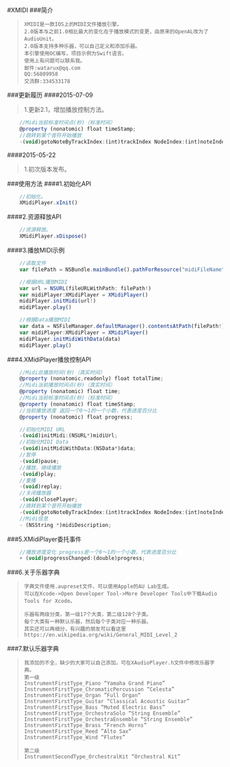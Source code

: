 #XMIDI
###简介

>     XMIDI是一款IOS上的MIDI文件播放引擎。 	
>     2.0版本与之前1.0相比最大的变化在于播放模式的变更，由原来的OpenAL改为了AudioUnit。
>     2.0版本支持多种乐器，可以自己定义和添加乐器。
>     本引擎使用OC编写，项目示例为Swift语言。
>     使用上有问题可以联系我。
>     邮件:watarux@qq.com
>     QQ:56809958    
>     交流群:334533178

###更新履历
####2015-07-09
>1.更新2.1，增加播放控制方法。
```javascript
    //Midi当前标准时间点(秒)（标准时间）
    @property (nonatomic) float timeStamp;
    //跳转到某个音符开始播放
    -(void)gotoNoteByTrackIndex:(int)trackIndex NodeIndex:(int)noteIndex;
```

####2015-05-22
>1.初次版本发布。

###使用方法
####1.初始化API
```javascript
    //初始化。
    XMidiPlayer.xInit()
```

####2.资源释放API
```javascript
    //资源释放。
    XMidiPlayer.xDispose()
```

####3.播放MIDI示例
```javascript
    //读取文件
    var filePath = NSBundle.mainBundle().pathForResource("midiFileName", ofType: "mid")

    //根据URL播放MIDI
    var url = NSURL(fileURLWithPath: filePath!)
    var midiPlayer:XMidiPlayer = XMidiPlayer()
    midiPlayer.initMidi(url!)
    midiPlayer.play()

    //根据Data播放MIDI
    var data = NSFileManager.defaultManager().contentsAtPath(filePath!)
    var midiPlayer:XMidiPlayer = XMidiPlayer()
    midiPlayer.initMidiWithData(data)
    midiPlayer.play()
```

###4.XMidiPlayer播放控制API
```javascript
    //Midi总播放时间(秒)（真实时间）
    @property (nonatomic,readonly) float totalTime;
    //Midi当前播放时间点(秒)（真实时间）
    @property (nonatomic) float time;
    //Midi当前标准时间点(秒)（标准时间）
    @property (nonatomic) float timeStamp;
    //当前播放进度 返回一个0～1的一个小数，代表进度百分比
    @property (nonatomic) float progress;

    //初始化MIDI URL
    -(void)initMidi:(NSURL*)midiUrl;
    //初始化MIDI Data
    -(void)initMidiWithData:(NSData*)data;
    //暂停
    -(void)pause;
    //播放、继续播放
    -(void)play;
    //重播
    -(void)replay;
    //关闭播放器
    -(void)closePlayer;
    //跳转到某个音符开始播放
    -(void)gotoNoteByTrackIndex:(int)trackIndex NodeIndex:(int)noteIndex;
    //Midi信息
    - (NSString *)midiDescription;
```

###5.XMidiPlayer委托事件
```javascript
    //播放进度变化 progress是一个0～1的一个小数，代表进度百分比
    + (void)progressChanged:(double)progress;
```

###6.关于乐器字典



>     字典文件使用.aupreset文件，可以使用Apple的AU Lab生成。
>     可以在Xcode->Open Developer Tool->More Developer Tools中下载Audio Tools for Xcode。
> 
>     乐器有两级分类，第一级17个大类，第二级128个子类。
>     每个大类有一种默认乐器，然后每个子类对应一种乐器。
>     其实还可以再细分，有兴趣的朋友可以看这里https://en.wikipedia.org/wiki/General_MIDI_Level_2

###7.默认乐器字典


>     我添加的不全，缺少的大家可以自己添加，可在XAudioPlayer.h文件中修改乐器字典。
>     第一级
>     InstrumentFirstType_Piano “Yamaha Grand Piano”
>     InstrumentFirstType_ChromaticPercussion “Celesta”
>     InstrumentFirstType_Organ ”Full Organ“
>     InstrumentFirstType_Guitar “Classical Acoustic Guitar”
>     InstrumentFirstType_Bass “Muted Electric Bass”
>     InstrumentFirstType_OrchestraSolo “String Ensemble”
>     InstrumentFirstType_OrchestraEnsemble “String Ensemble”
>     InstrumentFirstType_Brass “French Horns”
>     InstrumentFirstType_Reed ”Alto Sax“
>     InstrumentFirstType_Wind “Flutes”
>     
>     第二级
>     InstrumentSecondType_OrchestralKit “Orchestral Kit”